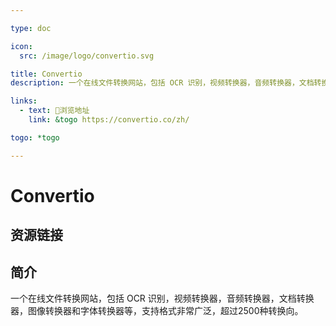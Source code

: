 ```yaml
---

type: doc

icon:
  src: /image/logo/convertio.svg

title: Convertio
description: 一个在线文件转换网站，包括 OCR 识别，视频转换器，音频转换器，文档转换器，图像转换器和字体转换器等，支持格式非常广泛，超过2500种转换向。

links:
  - text: 🧰浏览地址
    link: &togo https://convertio.co/zh/

togo: *togo

---
```


<ShowLogo />

# Convertio

<ShowBreadcrumb />

## 资源链接

<ShowLinks />

## 简介

一个在线文件转换网站，包括 OCR 识别，视频转换器，音频转换器，文档转换器，图像转换器和字体转换器等，支持格式非常广泛，超过2500种转换向。
